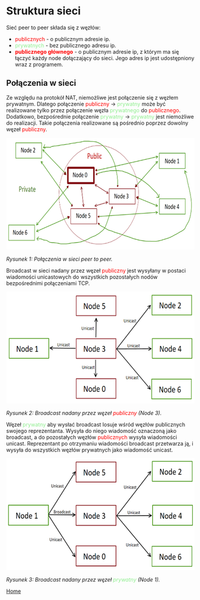 # Struktura sieci

Sieć peer to peer składa się z węzłów:
- <font color="red">publicznych</font> - o publicznym adresie ip.
- <font color="lightgreen">prywatnych</font> - bez publicznego adresu ip.
- **<font color="red">publicznego głównego</font>** - o publicznym adresie ip, z którym ma się łączyć każdy node dołączający do sieci. Jego adres ip jest udostępniony wraz z programem.

## Połączenia w sieci

Ze względu na protokół NAT, niemożliwe jest połączenie się z węzłem prywatnym. Dlatego połączenie <font color="red">publiczny</font> -> <font color="lightgreen">prywatny</font> może być realizowane tylko przez połączenie węzła <font color="lightgreen">prywatnego</font> do <font color="red">publicznego</font>. Dodatkowo, bezpośrednie połączenie <font color="lightgreen">prywatny</font> -> <font color="lightgreen">prywatny</font> jest niemożliwe do realizacji. Takie połączenia realizowane są pośrednio poprzez dowolny węzeł <font color="red">publiczny</font>.

<img style="height:300px" src="./img/siec_p2p.PNG">

*Rysunek 1: Połączenia w sieci peer to peer.*

Broadcast w sieci nadany przez węzeł <font color="red">publiczny</font> jest wysyłany w postaci wiadomości unicastowych do wszystkich pozostałych nodów bezpośrednimi połączeniami TCP. 

<img style="height:300px" src="./img/broadcast_public.PNG">

*Rysunek 2: Broadcast nadany przez węzeł <font color="red">publiczny</font> (Node 3).*

Węzeł <font color="lightgreen">prywatny</font> aby wysłać broadcast losuje wśród węzłów publicznych swojego reprezentanta. Wysyła do niego wiadomość oznaczoną jako broadcast, a do pozostałych węzłów <font color="red">publicznych</font> wysyła wiadomości unicast. Reprezentant po otrzymaniu wiadomości broadcast przetwarza ją, i wysyła do wszystkich węzłów prywatnych jako wiadomość unicast. 

<img style="height:300px" src="./img/broadcast_prywatny.PNG">

*Rysunek 3: Broadcast nadany przez węzeł <font color="lightgreen">prywatny</font> (Node 1).*

[Home](./index.md)